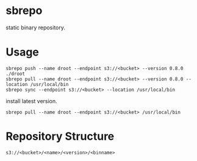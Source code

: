 sbrepo
======

static binary repository.

# Usage

```
sbrepo push --name droot --endpoint s3://<bucket> --version 0.8.0 ./droot
sbrepo pull --name droot --endpoint s3://<bucket> --version 0.8.0 --location /usr/local/bin
sbrepo sync --endpoint s3://<bucket> --location /usr/local/bin
```

install latest version.

```
sbrepo pull --name droot --endpoint s3://<bucket> /usr/local/bin
```

# Repository Structure

```
s3://<bucket>/<name>/<version>/<binname>
```
